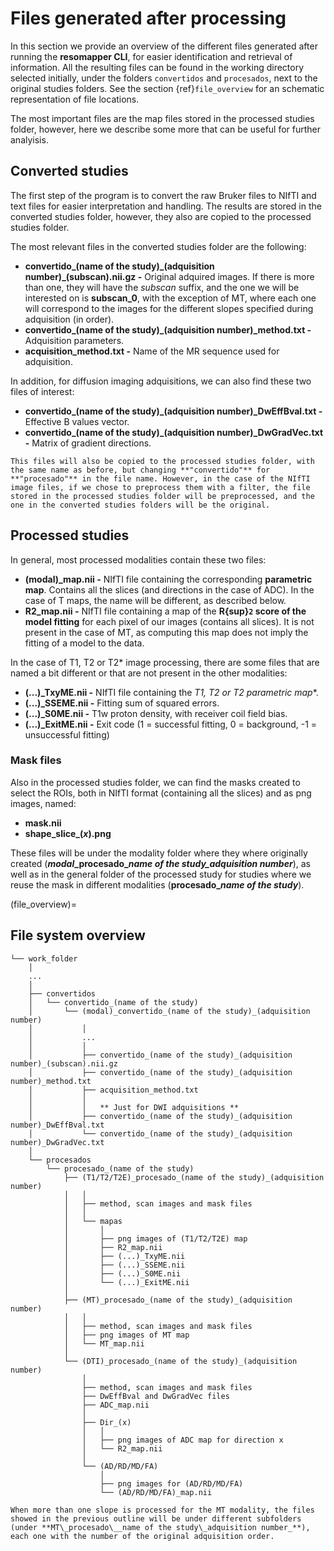 # Files generated after processing

In this section we provide an overview of the different files generated after running the **resomapper CLI**, for easier identification and retrieval of information. All the resulting files can be found in the working directory selected initially, under the folders `convertidos` and `procesados`, next to the original studies folders. See the section {ref}`file_overview` for an schematic representation of file locations.

The most important files are the map files stored in the processed studies folder, however, here we describe some more that can be useful for further analyisis.

## Converted studies

The first step of the program is to convert the raw Bruker files to NIfTI and text files for easier interpretation and handling. The results are stored in the converted studies folder, however, they also are copied to the processed studies folder. 

The most relevant files in the converted studies folder are the following:

* **convertido_(name of the study)\_(adquisition number)\_(subscan).nii.gz -** Original adquired images. If there is more than one, they will have the *subscan* suffix, and the one we will be interested on is **subscan_0**, with the exception of MT, where each one will correspond to the images for the different slopes specified during adquisition (in order).
* **convertido_(name of the study)_(adquisition number)_method.txt -** Adquisition parameters.
* **acquisition_method.txt -** Name of the MR sequence used for adquisition.

In addition, for diffusion imaging adquisitions, we can also find these two files of interest:

* **convertido_(name of the study)_(adquisition number)_DwEffBval.txt -** Effective B values vector.
* **convertido_(name of the study)_(adquisition number)_DwGradVec.txt -** Matrix of gradient directions.

```{note}
This files will also be copied to the processed studies folder, with the same name as before, but changing **"convertido"** for **"procesado"** in the file name. However, in the case of the NIfTI image files, if we chose to preprocess them with a filter, the file stored in the processed studies folder will be preprocessed, and the one in the converted studies folders will be the original.
```

## Processed studies

In general, most processed modalities contain these two files:

* **(modal)_map.nii -** NIfTI file containing the corresponding **parametric map**. Contains all the slices (and directions in the case of ADC). In the case of T maps, the name will be different, as described below.
* **R2_map.nii -** NIfTI file containing a map of the **R{sup}`2` score of the model fitting** for each pixel of our images (contains all slices). It is not present in the case of MT, as computing this map does not imply the fitting of a model to the data.


In the case of T1, T2 or T2* image processing, there are some files that are named a bit different or that are not present in the other modalities:

* **(...)_TxyME.nii -** NIfTI file containing the **T1, T2 or T2* parametric map**.
* **(...)_SSEME.nii -** Fitting sum of squared errors.
* **(...)_S0ME.nii -** T1w proton density, with receiver coil field bias.
* **(...)_ExitME.nii -** Exit code (1 = successful fitting, 0 = background, -1 = 
unsuccessful fitting)


### Mask files

Also in the processed studies folder, we can find the masks created to select the ROIs, both in NIfTI format (containing all the slices) and as png images, named:

* **mask.nii**
* **shape_slice_(_x_).png**

These files will be under the modality folder where they where originally created (**_modal_\_procesado\__name of the study\_adquisition number_**), as well as in the general folder of the processed study for studies where we reuse the mask in different modalities (**procesado\__name of the study_**).

(file_overview)=
## File system overview

```
└── work_folder 
    │
    ...
    │
    ├── convertidos
    │   └── convertido_(name of the study)
    │       └── (modal)_convertido_(name of the study)_(adquisition number)
    │           │
    │           ...
    │           │
    │           ├── convertido_(name of the study)_(adquisition number)_(subscan).nii.gz 
    │           ├── convertido_(name of the study)_(adquisition number)_method.txt
    │           ├── acquisition_method.txt
    │           │
    │           │   ** Just for DWI adquisitions **
    │           ├── convertido_(name of the study)_(adquisition number)_DwEffBval.txt
    │           └── convertido_(name of the study)_(adquisition number)_DwGradVec.txt
    │            
    └── procesados
        └── procesado_(name of the study)
            ├── (T1/T2/T2E)_procesado_(name of the study)_(adquisition number) 
            │   │
            │   ├── method, scan images and mask files
            │   │
            │   └── mapas
            │       │
            │       ├── png images of (T1/T2/T2E) map
            │       ├── R2_map.nii
            │       ├── (...)_TxyME.nii 
            │       ├── (...)_SSEME.nii 
            │       ├── (...)_S0ME.nii
            │       └── (...)_ExitME.nii
            │
            ├── (MT)_procesado_(name of the study)_(adquisition number)
            │   │
            │   ├── method, scan images and mask files
            │   ├── png images of MT map
            │   └── MT_map.nii
            │
            └── (DTI)_procesado_(name of the study)_(adquisition number)
                │
                ├── method, scan images and mask files
                ├── DwEffBval and DwGradVec files
                ├── ADC_map.nii
                │   
                ├── Dir_(x)
                │   │
                │   ├── png images of ADC map for direction x
                │   └── R2_map.nii
                │   
                └── (AD/RD/MD/FA)
                    │
                    ├── png images for (AD/RD/MD/FA)
                    └── (AD/RD/MD/FA)_map.nii
```
```{note}
When more than one slope is processed for the MT modality, the files showed in the previous outline will be under different subfolders (under **MT\_procesado\__name of the study\_adquisition number_**), each one with the number of the original adquisition order.
```